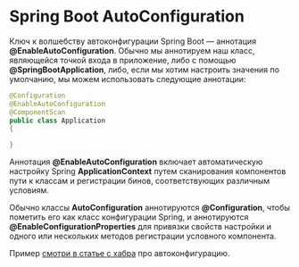 # Spring Boot AutoConfiguration

Ключ к волшебству автоконфигурации Spring Boot — аннотация **@EnableAutoConfiguration**. Обычно мы аннотируем наш класс, являющейся точкой входа в приложение, либо с помощью **@SpringBootApplication**, либо, если мы хотим настроить значения по умолчанию, мы можем использовать следующие аннотации:

```java
@Configuration
@EnableAutoConfiguration
@ComponentScan
public class Application
{

}
```

Аннотация **@EnableAutoConfiguration** включает автоматическую настройку Spring **ApplicationContext** путем сканирования компонентов пути к классам и регистрации бинов, соответствующих различным условиям.

Обычно классы **AutoConfiguration** аннотируются **@Configuration**, чтобы пометить его как класс конфигурации Spring, и аннотируются **@EnableConfigurationProperties** для привязки свойств настройки и одного или нескольких методов регистрации условного компонента.

Пример [смотри в статье с хабра](https://habr.com/ru/post/487980/) про автоконфигурацию.
